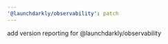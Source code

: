 ```yaml
---
'@launchdarkly/observability': patch
---
```


add version reporting for @launchdarkly/observability
